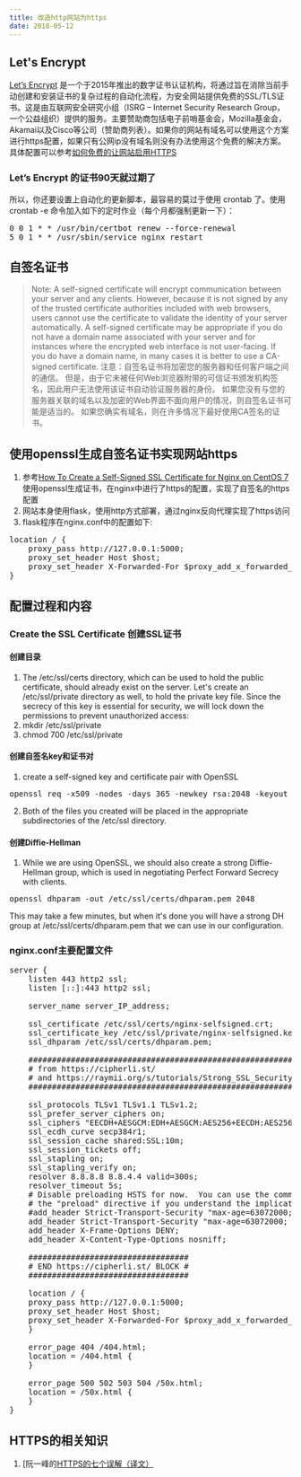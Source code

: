 ```yaml
---
title: 改造http网站为https
date: 2018-05-12
---
```


## Let's Encrypt
[Let’s Encrypt](https://letsencrypt.org/) 是一个于2015年推出的数字证书认证机构，将通过旨在消除当前手动创建和安装证书的复杂过程的自动化流程，为安全网站提供免费的SSL/TLS证书。这是由互联网安全研究小组（ISRG – Internet Security Research Group，一个公益组织）提供的服务。主要赞助商包括电子前哨基金会，Mozilla基金会，Akamai以及Cisco等公司（赞助商列表）。如果你的网站有域名可以使用这个方案进行https配置，如果只有公网ip没有域名则没有办法使用这个免费的解决方案。具体配置可以参考[如何免费的让网站启用HTTPS](https://coolshell.cn/articles/18094.html) 

### Let’s Encrypt 的证书90天就过期了

所以，你还要设置上自动化的更新脚本，最容易的莫过于使用 crontab 了。使用 crontab -e 命令加入如下的定时作业（每个月都强制更新一下）：

<pre>
0 0 1 * * /usr/bin/certbot renew --force-renewal
5 0 1 * * /usr/sbin/service nginx restart
</pre>

## 自签名证书
> Note: A self-signed certificate will encrypt communication between your server and any clients. However, because it is not signed by any of the trusted certificate authorities included with web browsers, users cannot use the certificate to validate the identity of your server automatically.
> A self-signed certificate may be appropriate if you do not have a domain name associated with your server and for instances where the encrypted web interface is not user-facing. If you do have a domain name, in many cases it is better to use a CA-signed certificate. 
> 注意：自签名证书将加密您的服务器和任何客户端之间的通信。 但是，由于它未被任何Web浏览器附带的可信证书颁发机构签名，因此用户无法使用该证书自动验证服务器的身份。
> 如果您没有与您的服务器关联的域名以及加密的Web界面不面向用户的情况，则自签名证书可能是适当的。 如果您确实有域名，则在许多情况下最好使用CA签名的证书。

## 使用openssl生成自签名证书实现网站https
1. 参考[How To Create a Self-Signed SSL Certificate for Nginx on CentOS 7](https://www.digitalocean.com/community/tutorials/how-to-create-a-self-signed-ssl-certificate-for-nginx-on-centos-7)使用openssl生成证书，在nginx中进行了https的配置，实现了自签名的https配置
2. 网站本身使用flask，使用http方式部署，通过nginx反向代理实现了https访问
3. flask程序在nginx.conf中的配置如下:

<pre>
location / {
    proxy_pass http://127.0.0.1:5000;
    proxy_set_header Host $host;
    proxy_set_header X-Forwarded-For $proxy_add_x_forwarded_for;
}
</pre>

## 配置过程和内容

### Create the SSL Certificate 创建SSL证书

#### 创建目录

1. The /etc/ssl/certs directory, which can be used to hold the public certificate, should already exist on the server. Let's create an /etc/ssl/private directory as well, to hold the private key file. Since the secrecy of this key is essential for security, we will lock down the permissions to prevent unauthorized access:
2. mkdir /etc/ssl/private
3. chmod 700 /etc/ssl/private

#### 创建自签名key和证书对

1. create a self-signed key and certificate pair with OpenSSL
<pre>openssl req -x509 -nodes -days 365 -newkey rsa:2048 -keyout /etc/ssl/private/nginx-selfsigned.key -out /etc/ssl/certs/nginx-selfsigned.crt</pre>
2. Both of the files you created will be placed in the appropriate subdirectories of the /etc/ssl directory.

#### 创建Diffie-Hellman

1. While we are using OpenSSL, we should also create a strong Diffie-Hellman group, which is used in negotiating Perfect Forward Secrecy with clients.
<pre>openssl dhparam -out /etc/ssl/certs/dhparam.pem 2048</pre>
This may take a few minutes, but when it's done you will have a strong DH group at /etc/ssl/certs/dhparam.pem that we can use in our configuration.

### nginx.conf主要配置文件

<pre>
server {
    listen 443 http2 ssl;
    listen [::]:443 http2 ssl;

    server_name server_IP_address;

    ssl_certificate /etc/ssl/certs/nginx-selfsigned.crt;
    ssl_certificate_key /etc/ssl/private/nginx-selfsigned.key;
    ssl_dhparam /etc/ssl/certs/dhparam.pem;

    ########################################################################
    # from https://cipherli.st/                                            #
    # and https://raymii.org/s/tutorials/Strong_SSL_Security_On_nginx.html #
    ########################################################################

    ssl_protocols TLSv1 TLSv1.1 TLSv1.2;
    ssl_prefer_server_ciphers on;
    ssl_ciphers "EECDH+AESGCM:EDH+AESGCM:AES256+EECDH:AES256+EDH";
    ssl_ecdh_curve secp384r1;
    ssl_session_cache shared:SSL:10m;
    ssl_session_tickets off;
    ssl_stapling on;
    ssl_stapling_verify on;
    resolver 8.8.8.8 8.8.4.4 valid=300s;
    resolver_timeout 5s;
    # Disable preloading HSTS for now.  You can use the commented out header line that includes
    # the "preload" directive if you understand the implications.
    #add_header Strict-Transport-Security "max-age=63072000; includeSubdomains; preload";
    add_header Strict-Transport-Security "max-age=63072000; includeSubdomains";
    add_header X-Frame-Options DENY;
    add_header X-Content-Type-Options nosniff;

    ##################################
    # END https://cipherli.st/ BLOCK #
    ##################################
	
    location / {
    proxy_pass http://127.0.0.1:5000;
    proxy_set_header Host $host;
    proxy_set_header X-Forwarded-For $proxy_add_x_forwarded_for;
    }

    error_page 404 /404.html;
    location = /404.html {
    }

    error_page 500 502 503 504 /50x.html;
    location = /50x.html {
    }
}
</pre>


## HTTPS的相关知识

1. [阮一峰的[HTTPS的七个误解（译文）](http://www.ruanyifeng.com/blog/2011/02/seven_myths_about_https.html)
